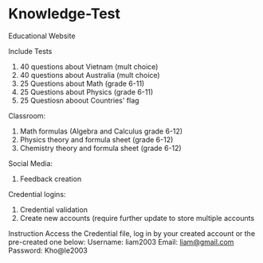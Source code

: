 # Knowledge-Test
Educational Website 

Include Tests
1. 40 questions about Vietnam (mult choice)
2. 40 questions about Australia (mult choice)
3. 25 Questions about Math (grade 6-11)
4. 25 Questions about Physics (grade 6-11)
5. 25 Questiosn aboout Countries' flag

Classroom:
1. Math formulas (Algebra and Calculus grade 6-12)
2. Physics theory and formula sheet (grade 6-12)
3. Chemistry theory and formula sheet (grade 6-12)

Social Media:
1. Feedback creation

Credential logins:
1. Credential validation
2. Create new accounts (require further update to store multiple accounts

Instruction
Access the Credential file, log in by your created account or the pre-created one below:
Username: liam2003
Email: liam@gmail.com
Password: Kho@le2003

